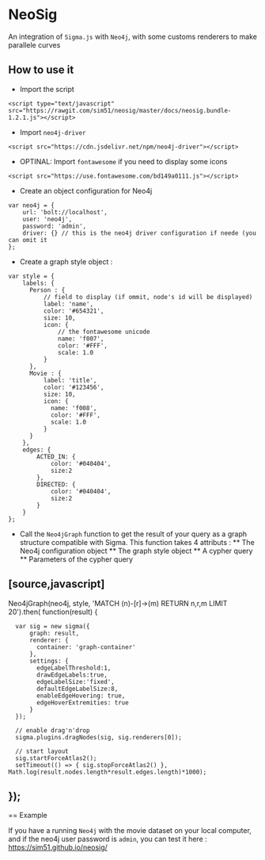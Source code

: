 # NeoSig

An integration of `Sigma.js` with `Neo4j`, with some customs renderers to make parallele curves

## How to use it

* Import the script

```
<script type="text/javascript" src="https://rawgit.com/sim51/neosig/master/docs/neosig.bundle-1.2.1.js"></script>
```

* Import `neo4j-driver`

```
<script src="https://cdn.jsdelivr.net/npm/neo4j-driver"></script>
```

* OPTINAL: Import `fontawesome` if you need to display some icons

```
<script src="https://use.fontawesome.com/bd149a0111.js"></script>
```

* Create an object configuration for Neo4j

```
var neo4j = {
    url: 'bolt://localhost',
    user: 'neo4j',
    password: 'admin',
    driver: {} // this is the neo4j driver configuration if neede (you can omit it
};
```

* Create a graph style object :

```
var style = {
    labels: {
      Person : {
          // field to display (if ommit, node's id will be displayed)
          label: 'name',
          color: '#654321',
          size: 10,
          icon: {
              // the fontawesome unicode
              name: 'f007',
              color: '#FFF',
              scale: 1.0
          }
      },
      Movie : {
          label: 'title',
          color: '#123456',
          size: 10,
          icon: {
            name: 'f008',
            color: '#FFF',
            scale: 1.0
          }
      }
    },
    edges: {
        ACTED_IN: {
            color: '#040404',
            size:2
        },
        DIRECTED: {
            color: '#040404',
            size:2
        }
    }
};
```


* Call the `Neo4jGraph` function to get the result of your query as a graph structure compatible with Sigma.
This function takes 4 attributs :
** The Neo4j configuration object
** The graph style object
** A cypher query
** Parameters of the cypher query

[source,javascript]
----
Neo4jGraph(neo4j, style, 'MATCH (n)-[r]->(m) RETURN n,r,m LIMIT 20').then( function(result) {

      var sig = new sigma({
          graph: result,
          renderer: {
            container: 'graph-container'
          },
          settings: {
            edgeLabelThreshold:1,
            drawEdgeLabels:true,
            edgeLabelSize:'fixed',
            defaultEdgeLabelSize:8,
            enableEdgeHovering: true,
            edgeHoverExtremities: true
          }
      });

      // enable drag'n'drop
      sigma.plugins.dragNodes(sig, sig.renderers[0]);

      // start layout
      sig.startForceAtlas2();
      setTimeout(() => { sig.stopForceAtlas2() }, Math.log(result.nodes.length*result.edges.length)*1000);

});
----

== Example

If you have a running `Neo4j` with the movie dataset on your local computer, and if the neo4j user password is `admin`, you can test it here : https://sim51.github.io/neosig/
